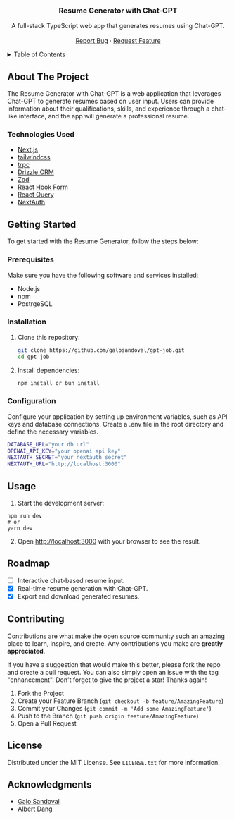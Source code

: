 <div align="center">
  <!-- <a href="https://github.com/yourusername/your-resume-generator-app">
    <img src="images/logo.png" alt="App Logo" width="80" height="80">
  </a> -->

  <h3 align="center">Resume Generator with Chat-GPT</h3>

  <p align="center">
    A full-stack TypeScript web app that generates resumes using Chat-GPT.
    <br />
    <br />
    <!-- <a href="https://your-app-demo-link.com">View Demo</a> -->
    <!-- · -->
    <a href="https://github.com/galosandoval/gpt-job/issues">Report Bug</a>
    ·
    <a href="https://github.com/galosandoval/gpt-job/issues">Request Feature</a>
  </p>
</div>

<!-- TABLE OF CONTENTS -->
<details>
  <summary>Table of Contents</summary>
  <ol>
    <li><a href="#about-the-project">About The Project</a></li>
    <li><a href="#technologies-used">Technologies Used</a></li>
    <li>
      <a href="#getting-started">Getting Started</a>
      <ul>
        <li><a href="#prerequisites">Prerequisites</a></li>
        <li><a href="#installation">Installation</a></li>
        <li><a href="#configuration">Configuration</a></li>
      </ul>
    </li>
    <li><a href="#usage">Usage</a></li>
    <li><a href="#roadmap">Roadmap</a></li>
    <li><a href="#contributing">Contributing</a></li>
    <li><a href="#license">License</a></li>
    <li><a href="#acknowledgments">License</a></li>
  </ol>
</details>

<!-- ABOUT THE PROJECT -->

## About The Project

<!-- ![App Screenshot](screenshot.png) -->

The Resume Generator with Chat-GPT is a web application that leverages Chat-GPT to generate resumes based on user input. Users can provide information about their qualifications, skills, and experience through a chat-like interface, and the app will generate a professional resume.

### Technologies Used

- [Next.js](https://nextjs.org/)
- [tailwindcss](https://tailwindcss.com/docs/)
- [trpc](https://trpc.io/)
- [Drizzle ORM](https://orm.drizzle.team/docs/overview)
- [Zod](https://github.com/colinhacks/zod)
- [React Hook Form](https://react-hook-form.com/)
- [React Query](https://react-query.tanstack.com/)
- [NextAuth](https://next-auth.js.org/)

<!-- GETTING STARTED -->

## Getting Started

To get started with the Resume Generator, follow the steps below:

### Prerequisites

Make sure you have the following software and services installed:

- Node.js
- npm
- PostrgeSQL

### Installation

1. Clone this repository:

   ```bash
   git clone https://github.com/galosandoval/gpt-job.git
   cd gpt-job
   ```

2. Install dependencies:

   ```bash
   npm install or bun install
   ```

### Configuration

Configure your application by setting up environment variables, such as API keys and database connections. Create a .env file in the root directory and define the necessary variables.

```bash
DATABASE_URL="your db url"
OPENAI_API_KEY="your openai api key"
NEXTAUTH_SECRET="your nextauth secret"
NEXTAUTH_URL="http://localhost:3000"
```

## Usage

1. Start the development server:

```base
npm run dev
# or
yarn dev
```

2. Open [http://localhost:3000](http://localhost:3000) with your browser to see the result.

<!-- ROADMAP -->

## Roadmap

- [ ] Interactive chat-based resume input.
- [x] Real-time resume generation with Chat-GPT.
- [x] Export and download generated resumes.

## Contributing

Contributions are what make the open source community such an amazing place to learn, inspire, and create. Any contributions you make are **greatly appreciated**.

If you have a suggestion that would make this better, please fork the repo and create a pull request. You can also simply open an issue with the tag "enhancement".
Don't forget to give the project a star! Thanks again!

1. Fork the Project
2. Create your Feature Branch (`git checkout -b feature/AmazingFeature`)
3. Commit your Changes (`git commit -m 'Add some AmazingFeature'`)
4. Push to the Branch (`git push origin feature/AmazingFeature`)
5. Open a Pull Request

## License

Distributed under the MIT License. See `LICENSE.txt` for more information.

## Acknowledgments

- [Galo Sandoval](https://github.com/galosandoval)
- [Albert Dang](https://github.com/albertdang8)
